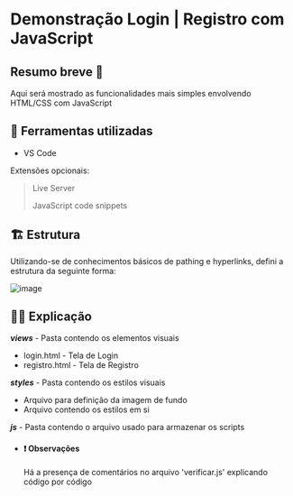 # Demonstração Login | Registro com JavaScript 

## Resumo breve  📌
Aqui será mostrado as funcionalidades mais simples envolvendo HTML/CSS com JavaScript

## 📝 Ferramentas utilizadas

- VS Code

Extensões opcionais:

  > Live Server
  > 
  > JavaScript code snippets

## 🏗️ Estrutura

Utilizando-se de conhecimentos básicos de pathing e hyperlinks, defini a estrutura da seguinte forma:

![image](https://github.com/user-attachments/assets/cb135261-1b7d-48df-a986-be983b065755)


## 🧑‍🏫 Explicação

***views*** - Pasta contendo os elementos visuais

 - login.html - Tela de Login 
 - registro.html - Tela de Registro 

***styles*** - Pasta contendo os estilos visuais
 
 -  Arquivo para definição da imagem de fundo
 -  Arquivo contendo os estilos em si

***js*** - Pasta contendo o arquivo usado para armazenar os scripts 

- #### ❗ Observações 
   Há a presença de comentários no arquivo 'verificar.js' explicando código por código
  

